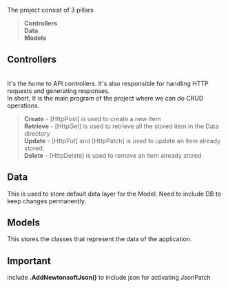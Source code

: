 The project consist of 3 pillars<br>
> <p>
  > <b>Controllers</b><br>
  > <b>Data</b><br>
  > <b>Models</b><br>
</p>

<h2>Controllers</h2><br>
It's the home to API controllers. It's also responsible for handling HTTP requests and generating responses.<br>
In short, It is the main program of the project where we can do CRUD operations.<br>

> <p>
  > <b>Create</b> - [HttpPost] is used to create a new item <br>
  > <b>Retrieve</b> - [HttpGet] is used to retrieve all the stored item in the Data directory<br>
  > <b>Update</b> - [HttpPut] and [HttpPatch] is used to update an item already stored.<br>
  > <b>Delete</b> - [HttpDelete] is used to remove an item already stored<br>
</p>

<h2>Data</h2>
This is used to store default data layer for the Model. Need to include DB to keep changes permanently.<br>

<h2>Models</h2>
This stores the classes that represent the data of the application. 

## Important
include <b>.AddNewtonsoftJson()</b> to include json for activating JsonPatch
